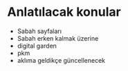 # Anlatılacak konular
- Sabah sayfaları
- Sabah erken kalmak üzerine
- digital garden
- pkm
- aklıma geldikçe güncellenecek